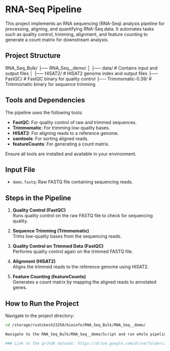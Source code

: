 # RNA-Seq Pipeline

This project implements an RNA sequencing (RNA-Seq) analysis pipeline for processing, aligning, and quantifying RNA-Seq data. It automates tasks such as quality control, trimming, alignment, and feature counting to generate a count matrix for downstream analysis.

## Project Structure
RNA_Seq_Bulk/ ├── RNA_Seq__demo/ │ ├── data/ # Contains input and output files │ ├── HISAT2/ # HISAT2 genome index and output files ├── FastQC/ # FastQC binary for quality control ├── Trimmomatic-0.39/ # Trimmomatic binary for sequence trimming

## Tools and Dependencies

The pipeline uses the following tools:
- **FastQC**: For quality control of raw and trimmed sequences.
- **Trimmomatic**: For trimming low-quality bases.
- **HISAT2**: For aligning reads to a reference genome.
- **samtools**: For sorting aligned reads.
- **featureCounts**: For generating a count matrix.

Ensure all tools are installed and available in your environment.

## Input File

- `demo.fastq`: Raw FASTQ file containing sequencing reads.

## Steps in the Pipeline

1. **Quality Control (FastQC)**  
   Runs quality control on the raw FASTQ file to check for sequencing quality.

2. **Sequence Trimming (Trimmomatic)**  
   Trims low-quality bases from the sequencing reads.

3. **Quality Control on Trimmed Data (FastQC)**  
   Performs quality control again on the trimmed FASTQ file.

4. **Alignment (HISAT2)**  
   Aligns the trimmed reads to the reference genome using HISAT2.

5. **Feature Counting (featureCounts)**  
   Generates a count matrix by mapping the aligned reads to annotated genes.

## How to Run the Project
Navigate to the project directory:
```bash
cd /storage/rushikesh23250/bioinfo/RNA_Seq_Bulk/RNA_Seq__demo/

Navigate to the RNA_Seq_Bulk/RNA_Seq__demo/Script and run whole pipeline using command: ./RNASeqPipeline.sh

### Link to the grch38 dataset: https://drive.google.com/drive/folders/1ZjL2JTShAfl1AihBsMXjGuEnDo_2BhBG?usp=sharing
